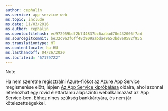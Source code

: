 ```yaml
---
author: cephalin
ms.service: app-service-web
ms.topic: include
ms.date: 11/03/2016
ms.author: cephalin
ms.openlocfilehash: ec972959bdf2b744837bc6aabad70e432006f7ad
ms.sourcegitcommit: be32c9a3f6ff48d909aabdae9a53bd8e0582f955
ms.translationtype: MT
ms.contentlocale: hu-HU
ms.lasthandoff: 04/26/2020
ms.locfileid: "67179722"
---
```

> [!NOTE]
> Ha nem szeretne regisztrálni Azure-fiókot az Azure App Service megismerése előtt, lépjen [Az App Service kipróbálása](https://azure.microsoft.com/try/app-service/) oldalra, ahol azonnal létrehozhat egy rövid élettartamú alapszintű webalkalmazást az App Service-ben. Ehhez nincs szükség bankkártyára, és nem jár kötelezettségekkel.
> 
> 

